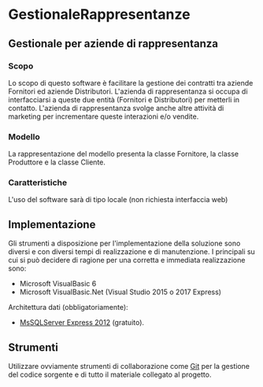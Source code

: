 # GestionaleRappresentanze
## Gestionale per aziende di rappresentanza

### Scopo
Lo scopo di questo software è facilitare la gestione dei contratti tra aziende Fornitori ed aziende Distributori.
L'azienda di rappresentanza si occupa di interfacciarsi a queste due entità (Fornitori e Distributori) per metterli in contatto.
L'azienda di rappresentanza svolge anche altre attività di marketing per incrementare queste interazioni e/o vendite.

### Modello
La rappresentazione del modello presenta la classe Fornitore, la classe Produttore e la classe Cliente.

### Caratteristiche
L'uso del software sarà di tipo locale (non richiesta interfaccia web)

## Implementazione
Gli strumenti a disposizione per l'implementazione della soluzione sono diversi e con diversi tempi di realizzazione e di manutenzione. I principali su cui si può decidere di ragione per una corretta e immediata realizzazione sono:
* Microsoft VisualBasic 6
* Microsoft VisualBasic.Net (Visual Studio 2015 o 2017 Express)

Architettura dati (obbligatoriamente):
* [MsSQLServer Express 2012](https://www.microsoft.com/it-it/sql-server/sql-server-editions-express) (gratuito).

## Strumenti
Utilizzare ovviamente strumenti di collaborazione come [Git](https://git-scm.com/) per la gestione del codice sorgente e di tutto il materiale collegato al progetto.
